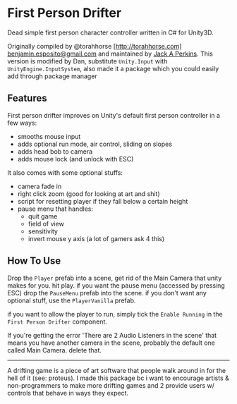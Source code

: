 # First Person Drifter
Dead simple first person character controller written in C# for Unity3D.

Originally compiled by @torahhorse [http://torahhorse.com]
benjamin.esposito@gmail.com and maintained by [Jack A
Perkins](https://github.com/jackaperkins/first-person-drifter). This version is
modified by Dan, substitute `Unity.Input` with `UnityEngine.InputSystem`, also
made it a package which you could easily add through package manager

## Features
First person drifter improves on Unity's default first person controller in a few ways:

- smooths mouse input
- adds optional run mode, air control, sliding on slopes
- adds head bob to camera
- adds mouse lock (and unlock with ESC)

It also comes with some optional stuffs:

- camera fade in
- right click zoom (good for looking at art and shit)
- script for resetting player if they fall below a certain height
- pause menu that handles:
    + quit game
    + field of view
    + sensitivity
    + invert mouse y axis (a lot of gamers ask 4 this)

## How To Use
Drop the `Player` prefab into a scene, get rid of the Main Camera that unity makes
for you. hit play.  if you want the pause menu (accessed by pressing ESC) drop
the `PauseMenu` prefab into the scene.  if you don't want any optional stuff, use
the `PlayerVanilla` prefab.

if you want to allow the player to run, simply tick the `Enable Running` in the
`First Person Drifter` component.

If you're getting the error 'There are 2 Audio Listeners in the scene' that
means you have another camera in the scene, probably the default one called Main
Camera. delete that.

*****************

A drifting game is a piece of art software that people walk around in for the
hell of it (see: proteus). I made this package bc i want to encourage artists &
non-programmers to make more drifting games and 2 provide users w/ controls that
behave in ways they expect.
